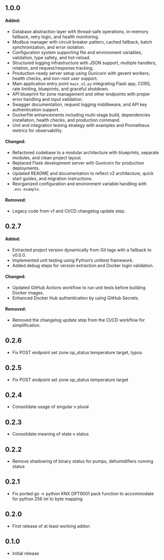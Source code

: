 ## 1.0.0

#### Added:

- Database abstraction layer with thread-safe operations, in-memory fallback, retry logic, and health monitoring.
- Modbus manager with circuit breaker pattern, cached fallback, batch synchronization, and error isolation.
- Configuration system supporting file and environment variables, validation, type safety, and hot-reload.
- Structured logging infrastructure with JSON support, multiple handlers, rotation, and request/response tracking.
- Production-ready server setup using Gunicorn with gevent workers, health checks, and non-root user support.
- Main application entry point `main_v2.py` integrating Flask app, CORS, rate limiting, blueprints, and graceful shutdown.
- API blueprint for zone management and other endpoints with proper error handling and input validation.
- Swagger documentation, request logging middleware, and API key authentication support.
- Dockerfile enhancements including multi-stage build, dependencies installation, health checks, and production command.
- Unit and integration testing strategy with examples and Prometheus metrics for observability.

#### Changed:

- Refactored codebase to a modular architecture with blueprints, separate modules, and clean project layout.
- Replaced Flask development server with Gunicorn for production deployments.
- Updated README and documentation to reflect v2 architecture, quick start guides, and migration instructions.
- Reorganized configuration and environment variable handling with `.env.example`.

#### Removed:

- Legacy code from v1 and CI/CD changelog update step.

## 0.2.7

#### Added:

- Extracted project version dynamically from Git tags with a fallback to v0.0.0.
- Implemented unit testing using Python’s unittest framework.
- Added debug steps for version extraction and Docker login validation.

#### Changed:

- Updated GitHub Actions workflow to run unit tests before building Docker images.
- Enhanced Docker Hub authentication by using GitHub Secrets.

#### Removed:

- Removed the changelog update step from the CI/CD workflow for simplification.

## 0.2.6

- Fix POST endpoint set zone op_status temperature target, typos

## 0.2.5

- Fix POST endpoint set zone op_status temperature target

## 0.2.4

- Consolidate usage of singular v plural

## 0.2.3

- Consolidate meaning of state v status

## 0.2.2

- Remove shadowing of binary status for pumps, dehumidifiers running status

## 0.2.1

- Fix ported go -> python KNX DPT9001 pack function to accommodate for python 256 int to byte mapping

## 0.2.0

- First release of at least working addon

## 0.1.0

- Initial release
